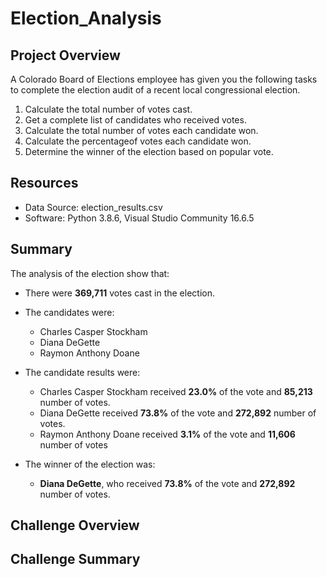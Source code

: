 # Election_Analysis

## Project Overview
A Colorado Board of Elections employee has given you the following tasks to complete the election audit of a recent local congressional election.

1. Calculate the total number of votes cast.
2. Get a complete list of candidates who received votes.
3. Calculate the total number of votes each candidate won.
4. Calculate the percentageof votes each candidate won.
5. Determine the winner of the election based on popular vote.

## Resources
- Data Source: election_results.csv
- Software: Python 3.8.6, Visual Studio Community 16.6.5

## Summary
The analysis of the election show that:
- There were **369,711** votes cast in the election.
- The candidates were:
  - Charles Casper Stockham
  - Diana DeGette
  - Raymon Anthony Doane


- The candidate results were:
  - Charles Casper Stockham received **23.0%** of the vote and **85,213** number of votes.
  - Diana DeGette received **73.8%** of the vote and **272,892** number of votes.
  - Raymon Anthony Doane received **3.1%** of the vote and **11,606** number of votes

- The winner of the election was:
  - **Diana DeGette**, who received **73.8%** of the vote and **272,892** number of votes.

## Challenge Overview

## Challenge Summary
